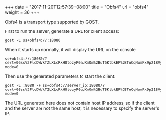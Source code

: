 +++
date = "2017-11-20T12:57:39+08:00"
title = "Obfs4"
url = "obfs4"
weight = 36
+++

Obfs4 is a transport type supported by GOST.

First to run the server, generate a URL for client access:

```
gost -L ss+obfs4://:18080
```

When it starts up normally, it will display the URL on the console

```
ss+obfs4://:18080/?cert=06ss%2FlcDWVkTZLXLcRkH8tozyP0aUXmOm%2BuT5KtbkEP%2BTnCqNumFx9p218Vy0WityAM0Kg&iat-mode=0
```

Then use the generated parameters to start the client:

```
gost -L :8080 -F ss+obfs4://server_ip:18080/?cert=06ss%2FlcDWVkTZLXLcRkH8tozyP0aUXmOm%2BuT5KtbkEP%2BTnCqNumFx9p218Vy0WityAM0Kg&iat-mode=0
```

The URL generated here does not contain host IP address, so if the client and the server are not the same host, it is necessary to specify the server's IP.

